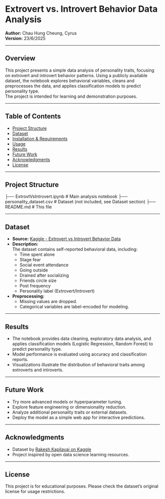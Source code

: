 # Extrovert vs. Introvert Behavior Data Analysis

**Author:** Chau Hung Cheung, Cyrus  
**Version:** 23/6/2025

---

## Overview

This project presents a simple data analysis of personality traits, focusing on extrovert and introvert behavior patterns. Using a publicly available dataset, the notebook explores behavioral variables, cleans and preprocesses the data, and applies classification models to predict personality type.  
The project is intended for learning and demonstration purposes.

---

## Table of Contents

- [Project Structure](#project-structure)
- [Dataset](#dataset)
- [Installation & Requirements](#installation--requirements)
- [Usage](#usage)
- [Results](#results)
- [Future Work](#future-work)
- [Acknowledgments](#acknowledgments)
- [License](#license)

---

## Project Structure
├── ExtrovtVsIntrovert.ipynb # Main analysis notebook
├── personality_dataset.csv # Dataset (not included, see Dataset section)
├── README.md # This file

---

## Dataset

- **Source:** [Kaggle - Extrovert vs Introvert Behavior Data](https://www.kaggle.com/datasets/rakeshkapilavai/extrovert-vs-introvert-behavior-data/data)
- **Description:**  
  The dataset contains self-reported behavioral data, including:
    - Time spent alone
    - Stage fear
    - Social event attendance
    - Going outside
    - Drained after socializing
    - Friends circle size
    - Post frequency
    - Personality label (Extrovert/Introvert)
- **Preprocessing:**  
  - Missing values are dropped.
  - Categorical variables are label-encoded for modeling.

---
## Results

- The notebook provides data cleaning, exploratory data analysis, and applies classification models (Logistic Regression, Random Forest) to predict personality type.
- Model performance is evaluated using accuracy and classification reports.
- Visualizations illustrate the distribution of behavioral traits among extroverts and introverts.

---

## Future Work

- Try more advanced models or hyperparameter tuning.
- Explore feature engineering or dimensionality reduction.
- Analyze additional personality traits or external datasets.
- Deploy the model as a simple web app for interactive predictions.

---

## Acknowledgments

- Dataset by [Rakesh Kapilavai on Kaggle](https://www.kaggle.com/datasets/rakeshkapilavai/extrovert-vs-introvert-behavior-data/data)
- Project inspired by open data science learning resources.

---

## License

This project is for educational purposes. Please check the dataset’s original license for usage restrictions.

